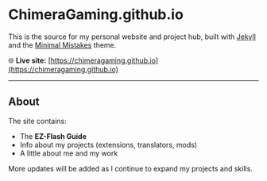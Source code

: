 # ChimeraGaming.github.io

This is the source for my personal website and project hub, built with [Jekyll](https://jekyllrb.com/) and the [Minimal Mistakes](https://github.com/mmistakes/minimal-mistakes) theme.

🌐 **Live site:** [https://chimeragaming.github.io](https://chimeragaming.github.io)

---

## About
The site contains:
- The **EZ-Flash Guide**  
- Info about my projects (extensions, translators, mods)  
- A little about me and my work

More updates will be added as I continue to expand my projects and skills.
